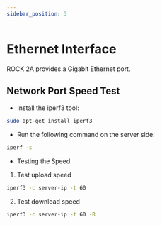 ```yaml
---
sidebar_position: 3
---
```


# Ethernet Interface

ROCK 2A provides a Gigabit Ethernet port.

## Network Port Speed Test

- Install the iperf3 tool:

```bash
sudo apt-get install iperf3
```

- Run the following command on the server side:

```bash
iperf -s
```

- Testing the Speed

1. Test upload speed

```bash
iperf3 -c server-ip -t 60
```

2. Test download speed

```bash
iperf3 -c server-ip -t 60 -R
```
